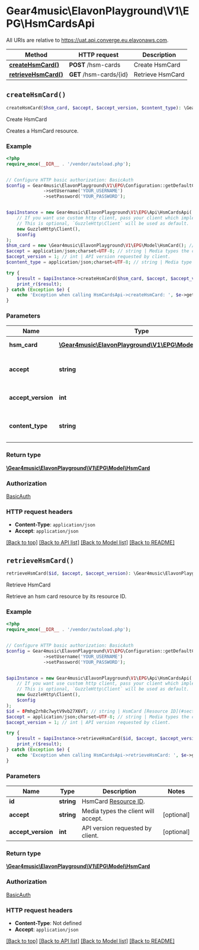 # Gear4music\ElavonPlayground\V1\EPG\HsmCardsApi

All URIs are relative to https://uat.api.converge.eu.elavonaws.com.

Method | HTTP request | Description
------------- | ------------- | -------------
[**createHsmCard()**](HsmCardsApi.md#createHsmCard) | **POST** /hsm-cards | Create HsmCard
[**retrieveHsmCard()**](HsmCardsApi.md#retrieveHsmCard) | **GET** /hsm-cards/{id} | Retrieve HsmCard


## `createHsmCard()`

```php
createHsmCard($hsm_card, $accept, $accept_version, $content_type): \Gear4music\ElavonPlayground\V1\EPG\Model\HsmCard
```

Create HsmCard

Creates a HsmCard resource.

### Example

```php
<?php
require_once(__DIR__ . '/vendor/autoload.php');


// Configure HTTP basic authorization: BasicAuth
$config = Gear4music\ElavonPlayground\V1\EPG\Configuration::getDefaultConfiguration()
              ->setUsername('YOUR_USERNAME')
              ->setPassword('YOUR_PASSWORD');


$apiInstance = new Gear4music\ElavonPlayground\V1\EPG\Api\HsmCardsApi(
    // If you want use custom http client, pass your client which implements `GuzzleHttp\ClientInterface`.
    // This is optional, `GuzzleHttp\Client` will be used as default.
    new GuzzleHttp\Client(),
    $config
);
$hsm_card = new \Gear4music\ElavonPlayground\V1\EPG\Model\HsmCard(); // \Gear4music\ElavonPlayground\V1\EPG\Model\HsmCard | object (HsmCard)
$accept = application/json;charset=UTF-8; // string | Media types the client will accept.
$accept_version = 1; // int | API version requested by client.
$content_type = application/json;charset=UTF-8; // string | Media type of the request body.

try {
    $result = $apiInstance->createHsmCard($hsm_card, $accept, $accept_version, $content_type);
    print_r($result);
} catch (Exception $e) {
    echo 'Exception when calling HsmCardsApi->createHsmCard: ', $e->getMessage(), PHP_EOL;
}
```

### Parameters

Name | Type | Description  | Notes
------------- | ------------- | ------------- | -------------
 **hsm_card** | [**\Gear4music\ElavonPlayground\V1\EPG\Model\HsmCard**](../Model/HsmCard.md)| object (HsmCard) |
 **accept** | **string**| Media types the client will accept. | [optional]
 **accept_version** | **int**| API version requested by client. | [optional]
 **content_type** | **string**| Media type of the request body. | [optional]

### Return type

[**\Gear4music\ElavonPlayground\V1\EPG\Model\HsmCard**](../Model/HsmCard.md)

### Authorization

[BasicAuth](../../README.md#BasicAuth)

### HTTP request headers

- **Content-Type**: `application/json`
- **Accept**: `application/json`

[[Back to top]](#) [[Back to API list]](../../README.md#endpoints)
[[Back to Model list]](../../README.md#models)
[[Back to README]](../../README.md)

## `retrieveHsmCard()`

```php
retrieveHsmCard($id, $accept, $accept_version): \Gear4music\ElavonPlayground\V1\EPG\Model\HsmCard
```

Retrieve HsmCard

Retrieve an hsm card resource by its resource ID.

### Example

```php
<?php
require_once(__DIR__ . '/vendor/autoload.php');


// Configure HTTP basic authorization: BasicAuth
$config = Gear4music\ElavonPlayground\V1\EPG\Configuration::getDefaultConfiguration()
              ->setUsername('YOUR_USERNAME')
              ->setPassword('YOUR_PASSWORD');


$apiInstance = new Gear4music\ElavonPlayground\V1\EPG\Api\HsmCardsApi(
    // If you want use custom http client, pass your client which implements `GuzzleHttp\ClientInterface`.
    // This is optional, `GuzzleHttp\Client` will be used as default.
    new GuzzleHttp\Client(),
    $config
);
$id = 8Pmhg2rh8c7wytV9vb27X6VT; // string | HsmCard [Resource ID](#section/Overview/Values).
$accept = application/json;charset=UTF-8; // string | Media types the client will accept.
$accept_version = 1; // int | API version requested by client.

try {
    $result = $apiInstance->retrieveHsmCard($id, $accept, $accept_version);
    print_r($result);
} catch (Exception $e) {
    echo 'Exception when calling HsmCardsApi->retrieveHsmCard: ', $e->getMessage(), PHP_EOL;
}
```

### Parameters

Name | Type | Description  | Notes
------------- | ------------- | ------------- | -------------
 **id** | **string**| HsmCard [Resource ID](#section/Overview/Values). |
 **accept** | **string**| Media types the client will accept. | [optional]
 **accept_version** | **int**| API version requested by client. | [optional]

### Return type

[**\Gear4music\ElavonPlayground\V1\EPG\Model\HsmCard**](../Model/HsmCard.md)

### Authorization

[BasicAuth](../../README.md#BasicAuth)

### HTTP request headers

- **Content-Type**: Not defined
- **Accept**: `application/json`

[[Back to top]](#) [[Back to API list]](../../README.md#endpoints)
[[Back to Model list]](../../README.md#models)
[[Back to README]](../../README.md)
